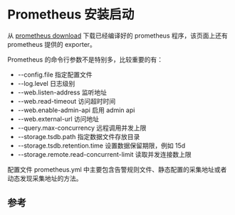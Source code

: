 # Prometheus 安装启动

从 [prometheus download][1] 下载已经编译好的 prometheus 程序，该页面上还有 prometheus 提供的 exporter。

Prometheus 的命令行参数不是特别多，比较重要的有：

* --config.file              指定配置文件
* --log.level                日志级别
* --web.listen-address       监听地址
* --web.read-timeout         访问超时时间
* --web.enable-admin-api     启用 admin api
* --web.external-url         访问地址
* --query.max-concurrency    远程调用并发上限
* --storage.tsdb.path        指定数据文件存放目录
* --storage.tsdb.retention.time            设置数据保留期限，例如 15d
* --storage.remote.read-concurrent-limit   读取并发连接数上限

配置文件 prometheus.yml 中主要包含告警规则文件、静态配置的采集地址或者动态发现采集地址的方法。

## 参考

[1]: https://prometheus.io/download/ "prometheus download"
